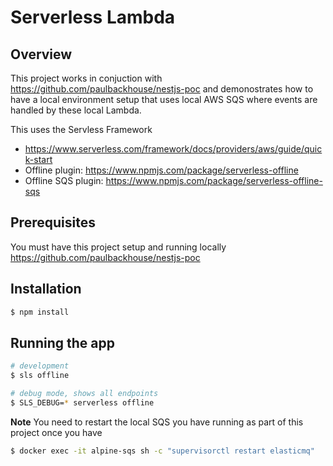 # Serverless Lambda


## Overview
This project works in conjuction with https://github.com/paulbackhouse/nestjs-poc and demonostrates how to have a local environment setup that uses local AWS SQS where events are handled by these local Lambda.

This uses the Servless Framework
- https://www.serverless.com/framework/docs/providers/aws/guide/quick-start
- Offline plugin: https://www.npmjs.com/package/serverless-offline
- Offline SQS plugin: https://www.npmjs.com/package/serverless-offline-sqs

## Prerequisites
You must have this project setup and running locally https://github.com/paulbackhouse/nestjs-poc 

## Installation

```bash
$ npm install
```

## Running the app

```bash
# development
$ sls offline

# debug mode, shows all endpoints
$ SLS_DEBUG=* serverless offline
```

**Note** You need to restart the local SQS you have running as part of this project once you have 
```bash
$ docker exec -it alpine-sqs sh -c "supervisorctl restart elasticmq"
```